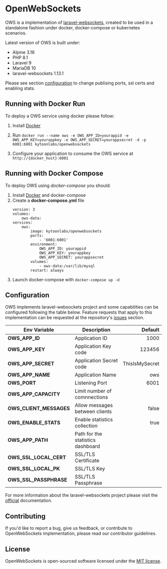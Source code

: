 # OpenWebSockets

OWS is a implementation of [laravel-websockets](https://beyondco.de/docs/laravel-websockets/getting-started/introduction), created to be used in a standalone fashion under docker, docker-compose or kubernetes scenarios.

Latest version of OWS is built under:
- Alpine 3.16
- PHP 8.1
- Laravel 9
- MariaDB 10
- laravel-websockets 1.13.1

Please see section [configuration](#configuration) to change publising ports, ssl certs and enabling stats.

## Running with Docker Run

To deploy a OWS service using docker please follow:

1. Install [Docker](http://docs.docker.com/installation/)

2. Run `docker run --name ows -e OWS_APP_ID=yourappid -e OWS_APP_KEY=yourappkey -e OWS_APP_SECRET=yourappsecret -d -p 6001:6001 kytoonlabs/openwebsockets`
3. Configure your application to consume the OWS service at `http://{docker_host}:6001`

## Running with Docker Compose

To deploy OWS using _docker-compose_ you should:
1. Install [Docker](http://docs.docker.com/installation/) and docker-compose
2. Create a **docker-compose.yml** file
    ```
    version: 3
    volumes:
        ows-data:
    services:
        ows:
            image: kytoonlabs/openwebsockets
            ports:
                - '6001:6001'
            environment:
                OWS_APP_ID: yourappid
                OWS_APP_KEY: yourappkey
                OWS_APP_SECRET: yourappsecret
            volumes:
                - ows-data:/var/lib/mysql
            restart: always
    ```
3. Launch docker-compose with `docker-compose up -d`

## Configuration
OWS implements laravel-websockets project and some capabilities can be configured following the table below. Feature requests that apply to this implementation can be requested at the repository's [issues](https://github.com/kytoonlabs/openwebsockets/issues) section.

|Env Variable|Description|Default|
|-|-|-:|
|**OWS_APP_ID**|Application ID|1000|
|**OWS_APP_KEY**|Application Key code|123456|
|**OWS_APP_SECRET**|Application Secret code|ThisIsMySecret|
|**OWS_APP_NAME**|Application Name|ows|
|**OWS_PORT**|Listening Port|6001|
|**OWS_APP_CAPACITY**|Limit number of comnnections||
|**OWS_CLIENT_MESSAGES**|Allow messages between clients|false|
|**OWS_ENABLE_STATS**|Enable statistics collection|true|
|**OWS_APP_PATH**|Path for the statistics dashboard||
|**OWS_SSL_LOCAL_CERT**|SSL/TLS Certificate||
|**OWS_SSL_LOCAL_PK**|SSL/TLS Key||
|**OWS_SSL_PASSPHRASE**|SSL/TLS Passphrase||

For more information about the laravel-websockets project please visit the [official](https://beyondco.de/docs/laravel-websockets/getting-started/introduction) documentation.

## Contributing

If you'd like to report a bug, give us feedback, or contribute to OpenWebSockets implementation, please read our contributor guidelines.

## License

OpenWebSockets is open-sourced software licensed under the [MIT license](https://opensource.org/licenses/MIT).
